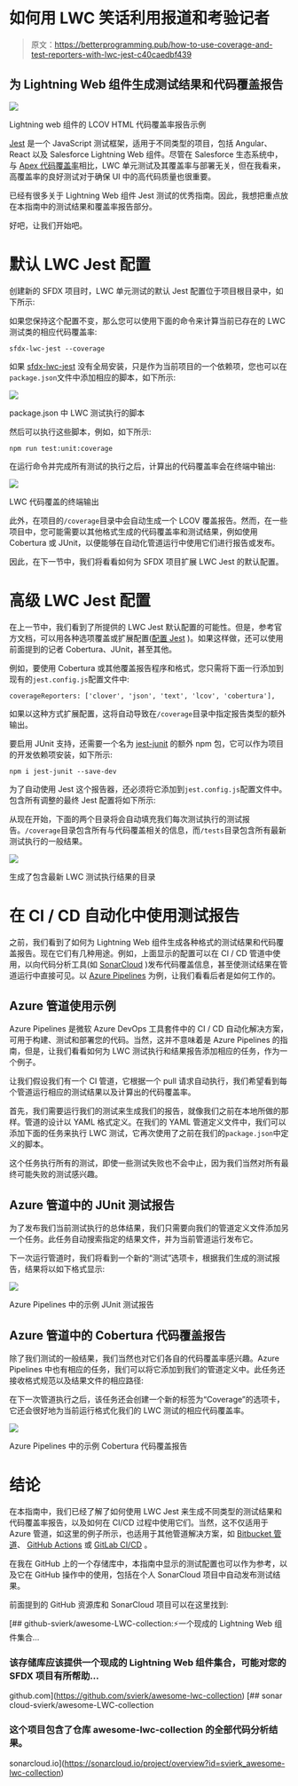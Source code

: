 # 如何用 LWC 笑话利用报道和考验记者

> 原文：<https://betterprogramming.pub/how-to-use-coverage-and-test-reporters-with-lwc-jest-c40caedbf439>

## 为 Lightning Web 组件生成测试结果和代码覆盖报告

![](img/4698bb610ff84d6af9f89d7e6aa33ad0.png)

Lightning web 组件的 LCOV HTML 代码覆盖率报告示例

[Jest](https://jestjs.io/) 是一个 JavaScript 测试框架，适用于不同类型的项目，包括 Angular、React 以及 Salesforce Lightning Web 组件。尽管在 Salesforce 生态系统中，与 [Apex 代码覆盖率](https://developer.salesforce.com/docs/atlas.en-us.apexcode.meta/apexcode/apex_code_coverage_intro.htm)相比，LWC 单元测试及其覆盖率与部署无关，但在我看来，高覆盖率的良好测试对于确保 UI 中的高代码质量也很重要。

已经有很多关于 Lightning Web 组件 Jest 测试的优秀指南。因此，我想把重点放在本指南中的测试结果和覆盖率报告部分。

好吧，让我们开始吧。

# 默认 LWC Jest 配置

创建新的 SFDX 项目时，LWC 单元测试的默认 Jest 配置位于项目根目录中，如下所示:

如果您保持这个配置不变，那么您可以使用下面的命令来计算当前已存在的 LWC 测试类的相应代码覆盖率:

```
sfdx-lwc-jest --coverage
```

如果 [sfdx-lwc-jest](https://www.npmjs.com/package/@salesforce/sfdx-lwc-jest) 没有全局安装，只是作为当前项目的一个依赖项，您也可以在`package.json`文件中添加相应的脚本，如下所示:

![](img/d6671ce268d559cf92e0b7d824d98d79.png)

package.json 中 LWC 测试执行的脚本

然后可以执行这些脚本，例如，如下所示:

```
npm run test:unit:coverage
```

在运行命令并完成所有测试的执行之后，计算出的代码覆盖率会在终端中输出:

![](img/aba6b98fe3a309c0410aa4a9ec651960.png)

LWC 代码覆盖的终端输出

此外，在项目的`/coverage`目录中会自动生成一个 LCOV 覆盖报告。然而，在一些项目中，您可能需要以其他格式生成的代码覆盖率和测试结果，例如使用 Cobertura 或 JUnit，以便能够在自动化管道运行中使用它们进行报告或发布。

因此，在下一节中，我们将看看如何为 SFDX 项目扩展 LWC Jest 的默认配置。

# 高级 LWC Jest 配置

在上一节中，我们看到了所提供的 LWC Jest 默认配置的可能性。但是，参考官方文档，可以用各种选项覆盖或扩展配置([配置 Jest](https://jestjs.io/docs/configuration) )。如果这样做，还可以使用前面提到的记者 Cobertura、JUnit，甚至其他。

例如，要使用 Cobertura 或其他覆盖报告程序和格式，您只需将下面一行添加到现有的`jest.config.js`配置文件中:

```
coverageReporters: ['clover', 'json', 'text', 'lcov', 'cobertura'],
```

如果以这种方式扩展配置，这将自动导致在`/coverage`目录中指定报告类型的额外输出。

要启用 JUnit 支持，还需要一个名为 [jest-junit](https://www.npmjs.com/package/jest-junit) 的额外 npm 包，它可以作为项目的开发依赖项安装，如下所示:

```
npm i jest-junit --save-dev
```

为了自动使用 Jest 这个报告器，还必须将它添加到`jest.config.js`配置文件中。包含所有调整的最终 Jest 配置将如下所示:

从现在开始，下面的两个目录将会自动填充我们每次测试执行的测试报告。`/coverage`目录包含所有与代码覆盖相关的信息，而`/tests`目录包含所有最新测试执行的一般结果。

![](img/8907afe92624dd03c85ca869e90d38e8.png)

生成了包含最新 LWC 测试执行结果的目录

# 在 CI / CD 自动化中使用测试报告

之前，我们看到了如何为 Lightning Web 组件生成各种格式的测试结果和代码覆盖报告。现在它们有几种用途。例如，上面显示的配置可以在 CI / CD 管道中使用，以向代码分析工具(如 [SonarCloud](https://sonarcloud.io/) )发布代码覆盖信息，甚至使测试结果在管道运行中直接可见。以 [Azure Pipelines](https://azure.microsoft.com/en-us/services/devops/pipelines/) 为例，让我们看看后者是如何工作的。

## Azure 管道使用示例

Azure Pipelines 是微软 Azure DevOps 工具套件中的 CI / CD 自动化解决方案，可用于构建、测试和部署您的代码。当然，这并不意味着是 Azure Pipelines 的指南，但是，让我们看看如何为 LWC 测试执行和结果报告添加相应的任务，作为一个例子。

让我们假设我们有一个 CI 管道，它根据一个 pull 请求自动执行，我们希望看到每个管道运行相应的测试结果以及计算出的代码覆盖率。

首先，我们需要运行我们的测试来生成我们的报告，就像我们之前在本地所做的那样。管道的设计以 YAML 格式定义。在我们的 YAML 管道定义文件中，我们可以添加下面的任务来执行 LWC 测试，它再次使用了之前在我们的`package.json`中定义的脚本。

这个任务执行所有的测试，即使一些测试失败也不会中止，因为我们当然对所有最终可能失败的测试感兴趣。

## Azure 管道中的 JUnit 测试报告

为了发布我们当前测试执行的总体结果，我们只需要向我们的管道定义文件添加另一个任务。此任务自动搜索指定的结果文件，并为当前管道运行发布它。

下一次运行管道时，我们将看到一个新的“测试”选项卡，根据我们生成的测试报告，结果将以如下格式显示:

![](img/4fb52e2a16e85c1ca9a9928c36d8108a.png)

Azure Pipelines 中的示例 JUnit 测试报告

## Azure 管道中的 Cobertura 代码覆盖报告

除了我们测试的一般结果，我们当然也对它们各自的代码覆盖率感兴趣。Azure Pipelines 中也有相应的任务，我们可以将它添加到我们的管道定义中。此任务还接收格式规范以及结果文件的相应路径:

在下一次管道执行之后，该任务还会创建一个新的标签为“Coverage”的选项卡，它还会很好地为当前运行格式化我们的 LWC 测试的相应代码覆盖率。

![](img/0f3934e83efd6acec583800c4ea04af1.png)

Azure Pipelines 中的示例 Cobertura 代码覆盖报告

# 结论

在本指南中，我们已经了解了如何使用 LWC Jest 来生成不同类型的测试结果和代码覆盖率报告，以及如何在 CI/CD 过程中使用它们。当然，这不仅适用于 Azure 管道，如这里的例子所示，也适用于其他管道解决方案，如 [Bitbucket 管道](https://support.atlassian.com/bitbucket-cloud/docs/get-started-with-bitbucket-pipelines/)、 [GitHub Actions](https://docs.github.com/en/actions) 或 [GitLab CI/CD](https://docs.gitlab.com/ee/ci/quick_start/) 。

在我在 GitHub 上的一个存储库中，本指南中显示的测试配置也可以作为参考，以及它在 GitHub 操作中的使用，包括在个人 SonarCloud 项目中自动发布测试结果。

前面提到的 GitHub 资源库和 SonarCloud 项目可以在这里找到:

[](https://github.com/svierk/awesome-lwc-collection) [## github-svierk/awesome-LWC-collection:⚡️一个现成的 Lightning Web 组件集合…

### 该存储库应该提供一个现成的 Lightning Web 组件集合，可能对您的 SFDX 项目有所帮助…

github.com](https://github.com/svierk/awesome-lwc-collection)  [## sonar cloud-svierk/awesome-LWC-collection

### 这个项目包含了仓库 awesome-lwc-collection 的全部代码分析结果。

sonarcloud.io](https://sonarcloud.io/project/overview?id=svierk_awesome-lwc-collection)